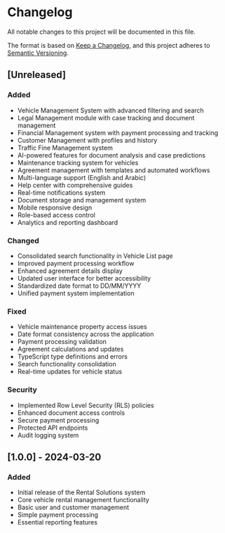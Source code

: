 # Changelog

All notable changes to this project will be documented in this file.

The format is based on [Keep a Changelog](https://keepachangelog.com/en/1.0.0/),
and this project adheres to [Semantic Versioning](https://semver.org/spec/v2.0.0.html).

## [Unreleased]

### Added
- Vehicle Management System with advanced filtering and search
- Legal Management module with case tracking and document management
- Financial Management system with payment processing and tracking
- Customer Management with profiles and history
- Traffic Fine Management system
- AI-powered features for document analysis and case predictions
- Maintenance tracking system for vehicles
- Agreement management with templates and automated workflows
- Multi-language support (English and Arabic)
- Help center with comprehensive guides
- Real-time notifications system
- Document storage and management system
- Mobile responsive design
- Role-based access control
- Analytics and reporting dashboard

### Changed
- Consolidated search functionality in Vehicle List page
- Improved payment processing workflow
- Enhanced agreement details display
- Updated user interface for better accessibility
- Standardized date format to DD/MM/YYYY
- Unified payment system implementation

### Fixed
- Vehicle maintenance property access issues
- Date format consistency across the application
- Payment processing validation
- Agreement calculations and updates
- TypeScript type definitions and errors
- Search functionality consolidation
- Real-time updates for vehicle status

### Security
- Implemented Row Level Security (RLS) policies
- Enhanced document access controls
- Secure payment processing
- Protected API endpoints
- Audit logging system

## [1.0.0] - 2024-03-20

### Added
- Initial release of the Rental Solutions system
- Core vehicle rental management functionality
- Basic user and customer management
- Simple payment processing
- Essential reporting features